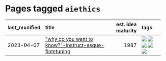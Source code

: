 # Pages tagged `aiethics`

|last_modified|title|est. idea maturity|tags
|:---|:---|---:|:---|
|2023-04-07|["why do you want to know?"-instruct-esque-fintetuning](../whydoyouwantoknow.md)|1987|[![](https://img.shields.io/badge/tag-aiethics-ea1833)](../tags/aiethics.md) [![](https://img.shields.io/badge/tag-alignment-f14da)](../tags/alignment.md) [![](https://img.shields.io/badge/tag-dialogue-1043a5)](../tags/dialogue.md) [![](https://img.shields.io/badge/tag-models-35b163)](../tags/models.md) [![](https://img.shields.io/badge/tag-wip-12eec5)](../tags/wip.md)|